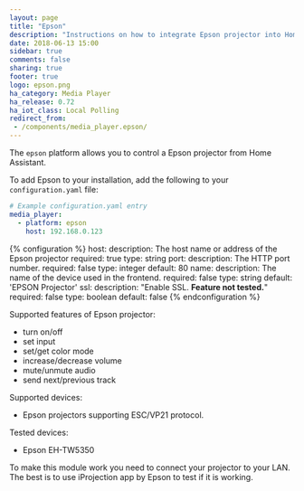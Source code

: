 ```yaml
---
layout: page
title: "Epson"
description: "Instructions on how to integrate Epson projector into Home Assistant."
date: 2018-06-13 15:00
sidebar: true
comments: false
sharing: true
footer: true
logo: epson.png
ha_category: Media Player
ha_release: 0.72
ha_iot_class: Local Polling
redirect_from:
 - /components/media_player.epson/
---
```


The `epson` platform allows you to control a Epson projector from Home
Assistant.

To add Epson to your installation,
add the following to your `configuration.yaml` file:

```yaml
# Example configuration.yaml entry
media_player:
  - platform: epson
    host: 192.168.0.123
```

{% configuration %}
host:
  description: The host name or address of the Epson projector
  required: true
  type: string
port:
  description: The HTTP port number.
  required: false
  type: integer
  default: 80
name:
  description: The name of the device used in the frontend.
  required: false
  type: string
  default: 'EPSON Projector'
ssl:
  description: "Enable SSL. **Feature not tested.**"
  required: false
  type: boolean
  default: false
{% endconfiguration %}

Supported features of Epson projector:
- turn on/off
- set input
- set/get color mode
- increase/decrease volume
- mute/unmute audio
- send next/previous track

Supported devices:
- Epson projectors supporting ESC/VP21 protocol.

Tested devices:
- Epson EH-TW5350

To make this module work you need to connect your projector to your LAN.
The best is to use iProjection app by Epson to test if it is working.
